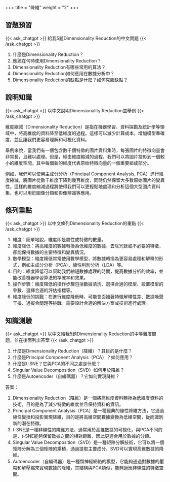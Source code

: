 +++
title = "降維"
weight = "2"
+++
## 習題預習
{{< ask_chatgpt >}}
給我5題Dimensionality Reduction的中文問題
{{< /ask_chatgpt >}}

1. 什麼是Dimensionality Reduction？ 
2. 應該在何時使用Dimensionality Reduction？
3. Dimensionality Reduction有哪些常用的算法？ 
4. Dimensionality Reduction如何應用在數據分析中？ 
5. Dimensionality Reduction的缺點是什麼？如何克服缺點？   

## 說明知識
{{< ask_chatgpt >}}
以中文說明Dimensionality Reduction並舉例
{{< /ask_chatgpt >}}

維度縮減（Dimensionality Reduction）是指在機器學習、資料探勘及統計學等領域中，將高維度的資料降至低維度的過程。這樣可以減少計算成本，增加模型準確度，並且讓我們更容易理解和可視化資料。

舉例來說，當我們有一個包含數千個特徵的圖片資料集時，每張圖片的特徵向量會非常長，且難以處理。但是，經由維度縮減的過程，我們可以將圖片投影到一個較小的維度空間，其中每個新的維度代表原始特徵向量的一個重要組成部分。

例如，我們可以使用主成分分析（Principal Component Analysis, PCA）進行維度縮減，將圖片從數千維度下降到幾百維度，同時仍然保留大多數原始圖片的變異性。這樣的維度縮減過程將使得我們可以更輕鬆地處理和分析這個大型圖片資料集，也可以用於圖像分類和影像辨識等應用。   

## 條列重點
{{< ask_chatgpt >}}
以中文條列Dimensionality Reduction的重點
{{< /ask_chatgpt >}}

1. 維度：簡單地說，維度即是屬性或特徵的數量。
2. 維度降低：將高維度的數據轉換為低維度的數據，去除冗餘或不必要的特徵，卻能保持數據的主要特徵和變異情況。
3. 數學模型：維度降低常常使用數學模型，將數據轉換為更容易處理和解釋的形式，例如主成分分析（PCA）、線性判別分析（LDA）等。
4. 目的：維度降低可以幫助我們縮短數據處理的時間，提高數據分析的效率，並能改善機器學習算法的準確率和效果。
5. 操作步驟：維度降低的操作步驟包括數據清洗、選擇合適的模型、設置模型的參數、選擇合適的評估指標等。
6. 維度降低的挑戰：在進行維度降低時，可能會面臨著特徵解釋性差、數據噪聲干擾、過擬合問題等挑戰。需要設計合適的解決方案或技術進行處理。   

## 知識測驗
{{< ask_chatgpt >}}
以中文給我5題Dimensionality Reduction的中等難度問題，並在後面列出答案
{{< /ask_chatgpt >}}

1. 什麼是Dimensionality Reduction（降維）？其目的是什麼？ 
2. 什麼是Principal Component Analysis（PCA）？如何應用？ 
3. 什麼是t-SNE？它與PCA的不同之處是什麼？ 
4. Singular Value Decomposition（SVD）如何用於降維？
5. 什麼是Autoencoder（自編碼器）？它如何實現降維？ 

答案：
1. Dimensionality Reduction（降維）是一個將高維度資料轉換為低維度資料的技術，目的是為了減少特徵的維度並且保持資料的資訊。 
2. Principal Component Analysis（PCA）是一種經典的線性降維方法，它通過線性變換和投影實現降維，目的是將高維空間數據變換為低維空間，從而識別新的潛在特徵。 
3. t-SNE是一種非線性的降維方法，通常用於高維數據的可視化，與PCA不同的是，t-SNE能夠保留數據之間的相對距離，因此更適合用於數據的分類。 
4. Singular Value Decomposition（SVD）是一種矩陣分解技術，它可以將一個矩陣分解為三個矩陣的乘積，通過提取主要成分，SVD可以實現高維數據的降維。 
5. Autoencoder（自編碼器）是一種類神經網絡的模型，它能夠通過對數據的壓縮和解壓縮來實現數據的降維，其結構與PCA類似，能夠適應非線性的特徵空間。   

